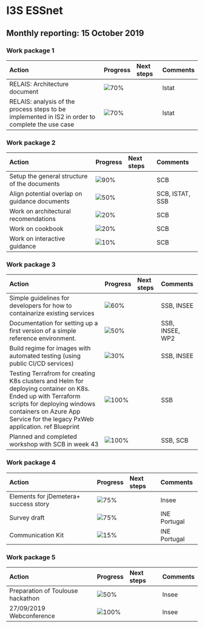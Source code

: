 
# I3S ESSnet

## Monthly reporting: 15 October 2019

### Work package 1

| Action  | Progress | Next steps | Comments |
|:--|:--|:--|:--|
| RELAIS: Architecture document | ![70%](https://progress-bar.dev/70) |  | Istat |
| RELAIS: analysis of the process steps to be implemented in IS2 in order to complete the use case | ![70%](https://progress-bar.dev/70) |  | Istat |


### Work package 2

| Action  | Progress | Next steps | Comments |
|:--|:--|:--|:--|
|Setup the general structure of the documents|![90%](https://progress-bar.dev/90)||SCB|
|Align potential overlap on guidance documents |![50%](https://progress-bar.dev/50)||SCB, ISTAT, SSB|
|Work on architectural recomendations |![20%](https://progress-bar.dev/20)||SCB|
|Work on cookbook |![20%](https://progress-bar.dev/20)||SCB|
|Work on interactive guidance |![10%](https://progress-bar.dev/10)||SCB|

### Work package 3
| Action  | Progress | Next steps | Comments |
|:--|:--|:--|:--|
|Simple guidelines for developers for how to containarize existing services|![60%](https://progress-bar.dev/60)||SSB, INSEE|
|Documentation for setting up a first version of a simple reference environment. |![50%](https://progress-bar.dev/50)||SSB, INSEE, WP2|
|Build regime for images with automated testing (using public CI/CD services)|![30%](https://progress-bar.dev/30)||SSB, INSEE|
|Testing Terrafrom for creating K8s clusters and Helm for deploying container on K8s. Ended up with Terraform scripts for deploying windows containers on Azure App Service for the legacy PxWeb application. ref Blueprint|![100%](https://progress-bar.dev/100)||SSB|
|Planned and completed workshop with SCB in week 43|![100%](https://progress-bar.dev/1000)||SSB, SCB|


### Work package 4


| Action  | Progress | Next steps | Comments |
|:--|:--|:--|:--|
| Elements for jDemetera+ success story | ![75%](https://progress-bar.dev/50) |  | Insee |
| Survey draft | ![75%](https://progress-bar.dev/50) |  | INE Portugal |
| Communication Kit | ![15%](https://progress-bar.dev/50) |  | INE Portugal |

### Work package 5

| Action  | Progress | Next steps | Comments |
|:--|:--|:--|:--|
| Preparation of Toulouse hackathon | ![50%](https://progress-bar.dev/50) |  | Insee |
| 27/09/2019 Webconference | ![100%](https://progress-bar.dev/100) |  | Insee |
